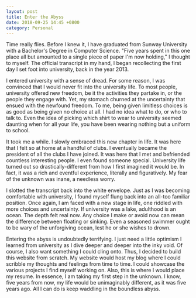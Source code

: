 ```yaml
---
layout: post
title: Enter the Abyss
date: 2018-09-25 14:45 +0800
category: Personal
---
```


Time really flies. Before I knew it, I have graduated from Sunway University with a Bachelor's Degree in Computer Science. "Five years spent in this one place all but amounted to a single piece of paper I'm now holding," I thought to myself. The official transcript in my hand, I began recollecting the first day I set foot into university, back in the year 2013.

I entered university with a sense of dread. For some reason, I was convinced that I would never fit into the university life. To most people, university offered new freedom, be it the activities they partake in, or the people they engage with. Yet, my stomach churned at the uncertainty that ensued with the newfound freedom. To me, being given limitless choices is as good as being given no choice at all. I had no idea what to do, or who to talk to. Even the idea of picking which shirt to wear to university seemed daunting when for all your life, you have been wearing nothing but a uniform to school.

It took me a while. I slowly embraced this new chapter in life. It was here that I felt so at home at a handful of clubs. I eventually became the president of all the clubs I have joined. It was here that I met and befriended countless interesting people. I even found someone special. University life turned out so drastically-different from how I first imagined it would be. In fact, it was a rich and eventful experience, literally and figuratively. My fear of the unknown was inane, a needless worry.

I slotted the transcript back into the white envelope. Just as I was becoming comfortable with university, I found myself flung back into an all-too familiar position.  Once again, I am faced with a new stage in life, one riddled with more choices and uncertainty. If university was a lake, adulthood is an ocean. The depth felt real now. Any choice I make or avoid now can mean the difference between floating or sinking. Even a seasoned swimmer ought to be wary of the unforgiving ocean, lest he or she wishes to drown.

Entering the abyss is undoubtedly terrifying. I just need a little optimism I learned from university as I dive deeper and deeper into the inky void. Of course, I also want something I could cling onto. Thus, I decided to build this website from scratch. My website would host my blog where I could scribble my thoughts and feelings from time to time. I could showcase the various projects I find myself working on. Also, this is where I would place my resume. In essence, I am taking my first step in the unknown. I know, five years from now, my life would be unimaginably different, as it was five years ago. All I can do is keep waddling in the boundless abyss.
